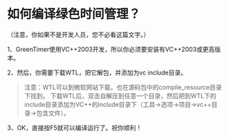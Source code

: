 # 如何编译绿色时间管理？ #

（注意，你如果不是开发人员，您不必看这篇文字。）

1、GreenTimer使用VC++2003开发，所以你必须要安装有VC++2003或更高版本。

2、然后，你需要下载WTL，把它解包，并添加为vc include目录。
> 注意：WTL可以到微软网站下载，也在源码包中的compile\_resource目录下找到。
> 下载WTL后，双击自解压到任意一个目录，然后把到WTL下的include目录添加为VC++的include目录下（工具->选项->项目->vc++目录->包含文件）。

3、OK，直接按F5就可以编译运行了。祝你顺利！
